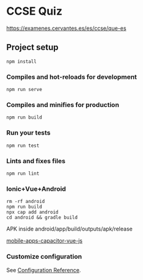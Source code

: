 # CCSE Quiz

https://examenes.cervantes.es/es/ccse/que-es

## Project setup
```
npm install
```

### Compiles and hot-reloads for development
```
npm run serve
```

### Compiles and minifies for production
```
npm run build
```

### Run your tests
```
npm run test
```

### Lints and fixes files
```
npm run lint
```

### Ionic+Vue+Android

```
rm -rf android
npm run build
npx cap add android
cd android && gradle build
```

APK inside android/app/build/outputs/apk/release

[mobile-apps-capacitor-vue-js](https://www.smashingmagazine.com/2018/07/mobile-apps-capacitor-vue-js)


### Customize configuration

See [Configuration Reference](https://cli.vuejs.org/config).
<!--
https://www.tandemmadrid.com/tandem/wp-content/uploads/pdf/CCSE_2019-preguntas-tarea-1.pdf

https://quizlet.com/154850544/examen-cultural-1-flash-cards/
ttps://quizlet.com/238451713/ccse-2018-flash-cards/
https://opentdb.com/user_edit_question.php?id=7629
-->
